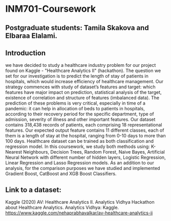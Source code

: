 # INM701-Coursework

## Postgraduate students: Tamila Skakova and Elbaraa Elalami.


## Introduction
we have decided to study a healthcare industry problem for our project found on Kaggle - "Healthcare Analytics II" (hackathon). The question we set for our investigation is to predict the length of stay of patients in hospitals, which would increase efficiency of healthcare management. Our strategy commences with study of dataset’s features and target: which features have major impact on prediction, statistical analysis of the target, existence of correlation and structure of features (imbalanced data). The prediction of these problems is very critical, especially in time of a pandemic: it can help in allocation of beds to patients in hospitals, according to their recovery period for the specific department, type of admission, severity of illness and other important features.
Our dataset contains 318,438 records of patients, each comprising 18 representational features. Our expected output feature contains 11 different classes, each of them is a length of stay at the hospital, ranging from 0-10 days to more than 100 days.
Healthcare dataset can be trained as both classification and regression model. In this coursework, we study both methods using: K-Nearest Neighbours, Decision Trees, Random Forest, Naive Bayes, Artificial Neural Network with different number of hidden layers, Logistic Regression, Linear Regression and Lasso Regression models. As an addition to our analysis, for the comparison purposes we have studied and implemented Gradient Boost, CatBoost and XGB Boost Classifiers.


## Link to a dataset:
Kaggle (2020) AV: Healthcare Analytics II. Analytics Vidhya Hackathon about Healthcare Analytics. Analytics Vidhya: Kaggle. <https://www.kaggle.com/nehaprabhavalkar/av-healthcare-analytics-ii>
